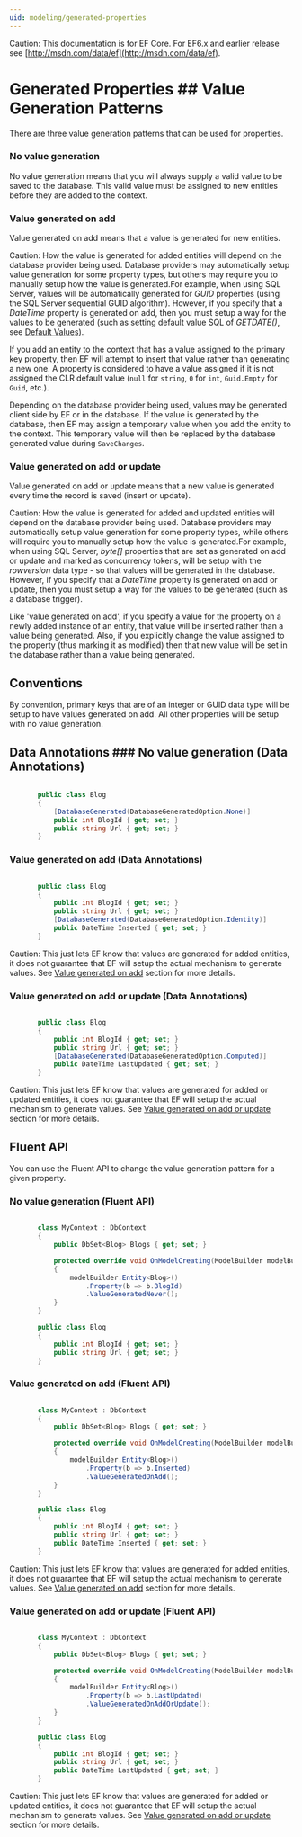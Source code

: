 ```yaml
---
uid: modeling/generated-properties
---
```

Caution: This documentation is for EF Core. For EF6.x and earlier release see [http://msdn.com/data/ef](http://msdn.com/data/ef).

  # Generated Properties  ## Value Generation Patterns

There are three value generation patterns that can be used for properties.

  ### No value generation

No value generation means that you will always supply a valid value to be saved to the database. This valid value must be assigned to new entities before they are added to the context.

  ### Value generated on add

Value generated on add means that a value is generated for new entities.

Caution: How the value is generated for added entities will depend on the database provider being used. Database providers may automatically setup value generation for some property types, but others may require you to manually setup how the value is generated.For example, when using SQL Server, values will be automatically generated for *GUID* properties (using the SQL Server sequential GUID algorithm). However, if you specify that a *DateTime* property is generated on add, then you must setup a way for the values to be generated (such as setting default value SQL of *GETDATE()*, see [Default Values](relational/default-values.md)).

If you add an entity to the context that has a value assigned to the primary key property, then EF will attempt to insert that value rather than generating a new one. A property is considered to have a value assigned if it is not assigned the CLR default value (`null` for `string`, `0` for `int`, `Guid.Empty` for `Guid`, etc.).

Depending on the database provider being used, values may be generated client side by EF or in the database. If the value is generated by the database, then EF may assign a temporary value when you add the entity to the context. This temporary value will then be replaced by the database generated value during `SaveChanges`.

  ### Value generated on add or update

Value generated on add or update means that a new value is generated every time the record is saved (insert or update).

Caution: How the value is generated for added and updated entities will depend on the database provider being used. Database providers may automatically setup value generation for some property types, while others will require you to manually setup how the value is generated.For example, when using SQL Server, *byte[]* properties that are set as generated on add or update and marked as concurrency tokens, will be setup with the *rowversion* data type - so that values will be generated in the database. However, if you specify that a *DateTime* property is generated on add or update, then you must setup a way for the values to be generated (such as a database trigger).

Like 'value generated on add', if you specify a value for the property on a newly added instance of an entity, that value will be inserted rather than a value being generated. Also, if you explicitly change the value assigned to the property (thus marking it as modified) then that new value will be set in the database rather than a value being generated.

  ## Conventions

By convention, primary keys that are of an integer or GUID data type will be setup to have values generated on add. All other properties will be setup with no value generation.

  ## Data Annotations  ### No value generation (Data Annotations)

<!-- literal_block {"language": "csharp", "source": "/Users/shirhatti/src/EntityFramework.Docs/docs/modeling/Modeling/DataAnnotations/Samples/ValueGeneratedNever.cs", "xml:space": "preserve", "classes": [], "backrefs": [], "names": [], "dupnames": [], "highlight_args": {"hl_lines": [3], "linenostart": 1}, "ids": [], "linenos": true} -->

````c#

       public class Blog
       {
           [DatabaseGenerated(DatabaseGeneratedOption.None)]
           public int BlogId { get; set; }
           public string Url { get; set; }
       }

   ````

  ### Value generated on add (Data Annotations)

<!-- literal_block {"language": "csharp", "source": "/Users/shirhatti/src/EntityFramework.Docs/docs/modeling/Modeling/DataAnnotations/Samples/ValueGeneratedOnAdd.cs", "xml:space": "preserve", "classes": [], "backrefs": [], "names": [], "dupnames": [], "highlight_args": {"hl_lines": [5], "linenostart": 1}, "ids": [], "linenos": true} -->

````c#

       public class Blog
       {
           public int BlogId { get; set; }
           public string Url { get; set; }
           [DatabaseGenerated(DatabaseGeneratedOption.Identity)]
           public DateTime Inserted { get; set; }
       }

   ````

Caution: This just lets EF know that values are generated for added entities, it does not guarantee that EF will setup the actual mechanism to generate values. See [Value generated on add](#value-generated-on-add) section for more details.

  ### Value generated on add or update (Data Annotations)

<!-- literal_block {"language": "csharp", "source": "/Users/shirhatti/src/EntityFramework.Docs/docs/modeling/Modeling/DataAnnotations/Samples/ValueGeneratedOnAddOrUpdate.cs", "xml:space": "preserve", "classes": [], "backrefs": [], "names": [], "dupnames": [], "highlight_args": {"hl_lines": [5], "linenostart": 1}, "ids": [], "linenos": true} -->

````c#

       public class Blog
       {
           public int BlogId { get; set; }
           public string Url { get; set; }
           [DatabaseGenerated(DatabaseGeneratedOption.Computed)]
           public DateTime LastUpdated { get; set; }
       }

   ````

Caution: This just lets EF know that values are generated for added or updated entities, it does not guarantee that EF will setup the actual mechanism to generate values. See [Value generated on add or update](#value-generated-on-add-or-update) section for more details.

  ## Fluent API

You can use the Fluent API to change the value generation pattern for a given property.

  ### No value generation (Fluent API)

<!-- literal_block {"language": "csharp", "source": "/Users/shirhatti/src/EntityFramework.Docs/docs/modeling/Modeling/FluentAPI/Samples/ValueGeneratedNever.cs", "xml:space": "preserve", "classes": [], "backrefs": [], "names": [], "dupnames": [], "highlight_args": {"hl_lines": [7, 8, 9], "linenostart": 1}, "ids": [], "linenos": true} -->

````c#

       class MyContext : DbContext
       {
           public DbSet<Blog> Blogs { get; set; }

           protected override void OnModelCreating(ModelBuilder modelBuilder)
           {
               modelBuilder.Entity<Blog>()
                   .Property(b => b.BlogId)
                   .ValueGeneratedNever();
           }
       }

       public class Blog
       {
           public int BlogId { get; set; }
           public string Url { get; set; }
       }

   ````

  ### Value generated on add (Fluent API)

<!-- literal_block {"language": "csharp", "source": "/Users/shirhatti/src/EntityFramework.Docs/docs/modeling/Modeling/FluentAPI/Samples/ValueGeneratedOnAdd.cs", "xml:space": "preserve", "classes": [], "backrefs": [], "names": [], "dupnames": [], "highlight_args": {"hl_lines": [7, 8, 9], "linenostart": 1}, "ids": [], "linenos": true} -->

````c#

       class MyContext : DbContext
       {
           public DbSet<Blog> Blogs { get; set; }

           protected override void OnModelCreating(ModelBuilder modelBuilder)
           {
               modelBuilder.Entity<Blog>()
                   .Property(b => b.Inserted)
                   .ValueGeneratedOnAdd();
           }
       }

       public class Blog
       {
           public int BlogId { get; set; }
           public string Url { get; set; }
           public DateTime Inserted { get; set; }
       }

   ````

Caution: This just lets EF know that values are generated for added entities, it does not guarantee that EF will setup the actual mechanism to generate values. See [Value generated on add](#value-generated-on-add) section for more details.

  ### Value generated on add or update (Fluent API)

<!-- literal_block {"language": "csharp", "source": "/Users/shirhatti/src/EntityFramework.Docs/docs/modeling/Modeling/FluentAPI/Samples/ValueGeneratedOnAddOrUpdate.cs", "xml:space": "preserve", "classes": [], "backrefs": [], "names": [], "dupnames": [], "highlight_args": {"hl_lines": [7, 8, 9], "linenostart": 1}, "ids": [], "linenos": true} -->

````c#

       class MyContext : DbContext
       {
           public DbSet<Blog> Blogs { get; set; }

           protected override void OnModelCreating(ModelBuilder modelBuilder)
           {
               modelBuilder.Entity<Blog>()
                   .Property(b => b.LastUpdated)
                   .ValueGeneratedOnAddOrUpdate();
           }
       }

       public class Blog
       {
           public int BlogId { get; set; }
           public string Url { get; set; }
           public DateTime LastUpdated { get; set; }
       }

   ````

Caution: This just lets EF know that values are generated for added or updated entities, it does not guarantee that EF will setup the actual mechanism to generate values. See [Value generated on add or update](#value-generated-on-add-or-update) section for more details.
